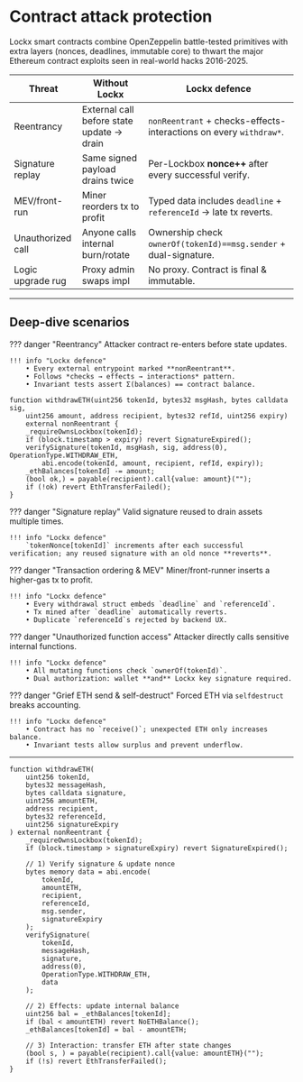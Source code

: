 # Contract attack protection

Lockx smart contracts combine OpenZeppelin battle-tested primitives with extra layers (nonces, deadlines, immutable core) to thwart the major Ethereum contract exploits seen in real-world hacks 2016-2025.

| Threat | Without Lockx | Lockx defence |
|--------|--------------|---------------|
| Reentrancy | External call before state update → drain | `nonReentrant` + checks-effects-interactions on every `withdraw*`. |
| Signature replay | Same signed payload drains twice | Per-Lockbox **nonce++** after every successful verify. |
| MEV/front-run | Miner reorders tx to profit | Typed data includes `deadline` + `referenceId` → late tx reverts. |
| Unauthorized call | Anyone calls internal burn/rotate | Ownership check `ownerOf(tokenId)==msg.sender` + dual-signature. |
| Logic upgrade rug | Proxy admin swaps impl | No proxy. Contract is final & immutable. |

---

## Deep-dive scenarios

??? danger "Reentrancy"
    Attacker contract re-enters before state updates.

    !!! info "Lockx defence"
        • Every external entrypoint marked **nonReentrant**.  
        • Follows *checks → effects → interactions* pattern.  
        • Invariant tests assert Σ(balances) == contract balance.









```solidity
function withdrawETH(uint256 tokenId, bytes32 msgHash, bytes calldata sig,
    uint256 amount, address recipient, bytes32 refId, uint256 expiry)
    external nonReentrant {
    _requireOwnsLockbox(tokenId);
    if (block.timestamp > expiry) revert SignatureExpired();
    verifySignature(tokenId, msgHash, sig, address(0), OperationType.WITHDRAW_ETH,
        abi.encode(tokenId, amount, recipient, refId, expiry));
    _ethBalances[tokenId] -= amount;
    (bool ok,) = payable(recipient).call{value: amount}("");
    if (!ok) revert EthTransferFailed();
}
```

??? danger "Signature replay"
    Valid signature reused to drain assets multiple times.

    !!! info "Lockx defence"
        `tokenNonce[tokenId]` increments after each successful verification; any reused signature with an old nonce **reverts**.



??? danger "Transaction ordering & MEV"
    Miner/front-runner inserts a higher-gas tx to profit.

    !!! info "Lockx defence"
        • Every withdrawal struct embeds `deadline` and `referenceId`.  
        • Tx mined after `deadline` automatically reverts.  
        • Duplicate `referenceId`s rejected by backend UX.





??? danger "Unauthorized function access"
    Attacker directly calls sensitive internal functions.

    !!! info "Lockx defence"
        • All mutating functions check `ownerOf(tokenId)`.  
        • Dual authorization: wallet **and** Lockx key signature required.




??? danger "Grief ETH send & self-destruct"
    Forced ETH via `selfdestruct` breaks accounting.

    !!! info "Lockx defence"
        • Contract has no `receive()`; unexpected ETH only increases balance.  
        • Invariant tests allow surplus and prevent underflow.



---

```solidity
function withdrawETH(
    uint256 tokenId,
    bytes32 messageHash,
    bytes calldata signature,
    uint256 amountETH,
    address recipient,
    bytes32 referenceId,
    uint256 signatureExpiry
) external nonReentrant {
    _requireOwnsLockbox(tokenId);
    if (block.timestamp > signatureExpiry) revert SignatureExpired();

    // 1) Verify signature & update nonce
    bytes memory data = abi.encode(
        tokenId,
        amountETH,
        recipient,
        referenceId,
        msg.sender,
        signatureExpiry
    );
    verifySignature(
        tokenId,
        messageHash,
        signature,
        address(0),
        OperationType.WITHDRAW_ETH,
        data
    );

    // 2) Effects: update internal balance
    uint256 bal = _ethBalances[tokenId];
    if (bal < amountETH) revert NoETHBalance();
    _ethBalances[tokenId] = bal - amountETH;

    // 3) Interaction: transfer ETH after state changes
    (bool s, ) = payable(recipient).call{value: amountETH}("");
    if (!s) revert EthTransferFailed();
}
```

